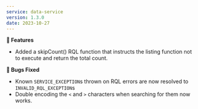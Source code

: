 ```yaml
---
service: data-service
version: 1.3.0
date: 2023-10-27
---
```


**🎁 Features**
* Added a skipCount() RQL function that instructs the listing function not to execute and return the total count.


**🐞 Bugs Fixed**
* Known `SERVICE_EXCEPTION`s thrown on RQL errors are now resolved to `INVALID_RQL_EXCEPTION`s
* Double encoding the `<` and `>` characters when searching for them now works.
